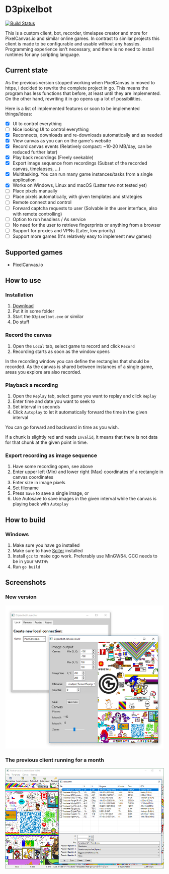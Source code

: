 # D3pixelbot

[![Build Status](https://travis-ci.com/Dadido3/D3pixelbot.svg?branch=master)](https://travis-ci.com/Dadido3/D3pixelbot)

This is a custom client, bot, recorder, timelapse creator and more for PixelCanvas.io and similar online games.
In contrast to similar projects this client is made to be configurable and usable without any hassles.
Programming experience isn't necessary, and there is no need to install runtimes for any scripting language.

## Current state

As the previous version stopped working when PixelCanvas.io moved to https, i decided to rewrite the complete project in go.
This means the program has less functions that before, at least until they are implemented.
On the other hand, rewriting it in go opens up a lot of possibilities.

Here is a list of implemented features or soon to be implemented things/ideas:

- [x] UI to control everything
- [ ] Nice looking UI to control everything
- [x] Reconnects, downloads and re-downloads automatically and as needed
- [x] View canvas as you can on the game's website
- [x] Record canvas events (Relatively compact: ~10-20 MB/day, can be reduced further later)
- [x] Play back recordings (Freely seekable)
- [x] Export image sequence from recordings (Subset of the recorded canvas, timelapses, ...)
- [x] Multitasking. You can run many game instances/tasks from a single application
- [x] Works on Windows, Linux and macOS (Latter two not tested yet)
- [ ] Place pixels manually
- [ ] Place pixels automatically, with given templates and strategies
- [ ] Remote connect and control
- [ ] Forward captcha requests to user (Solvable in the user interface, also with remote controlling)
- [ ] Option to run headless / As service
- [ ] No need for the user to retrieve fingerprints or anything from a browser
- [ ] Support for proxies and VPNs (Later, low priority)
- [ ] Support more games (It's relatively easy to implement new games)

## Supported games

- PixelCanvas.io

<!--## Extending the bot

All in all the new bot is easily extendable.
The design abstracts all the differences between similar games away, so there is no need adapt or rewrite modules when new stuff is added.

More on that later, the core and the basic functions need to work first.
-->

## How to use

### Installation

1. [Download](https://github.com/Dadido3/D3pixelbot/releases)
2. Put it in some folder
3. Start the `D3pixelbot.exe` or similar
4. Do stuff

### Record the canvas

1. Open the `Local` tab, select game to record and click `Record`
2. Recording starts as soon as the window opens

In the recording window you can define the rectangles that should be recorded.
As the canvas is shared between instances of a single game, areas you explore are also recorded.

### Playback a recording

1. Open the `Replay` tab, select game you want to replay and click `Replay`
2. Enter time and date you want to seek to
3. Set interval in seconds
4. Click `Autoplay` to let it automatically forward the time in the given interval

You can go forward and backward in time as you wish.

If a chunk is slightly red and reads `Invalid`, it means that there is not data for that chunk at the given point in time.

### Export recording as image sequence

1. Have some recording open, see above
2. Enter upper left (Min) and lower right (Max) coordinates of a rectangle in canvas coordinates
3. Enter size in image pixels
4. Set filename
5. Press `Save` to save a single image, or
6. Use Autosave to save images in the given interval while the canvas is playing back with `Autoplay`

## How to build

### Windows

1. Make sure you have go installed
2. Make sure to have [Sciter](https://sciter.com/download/) installed
3. Install `gcc` to make cgo work. Preferably use MinGW64. GCC needs to be in your `%PATH%`
4. Run `go build`

## Screenshots

### New version

![Screenshot of the program](screens/2019-06-14.png)

### The previous client running for a month

![Screenshot of the program](screens/V0.946.png)
